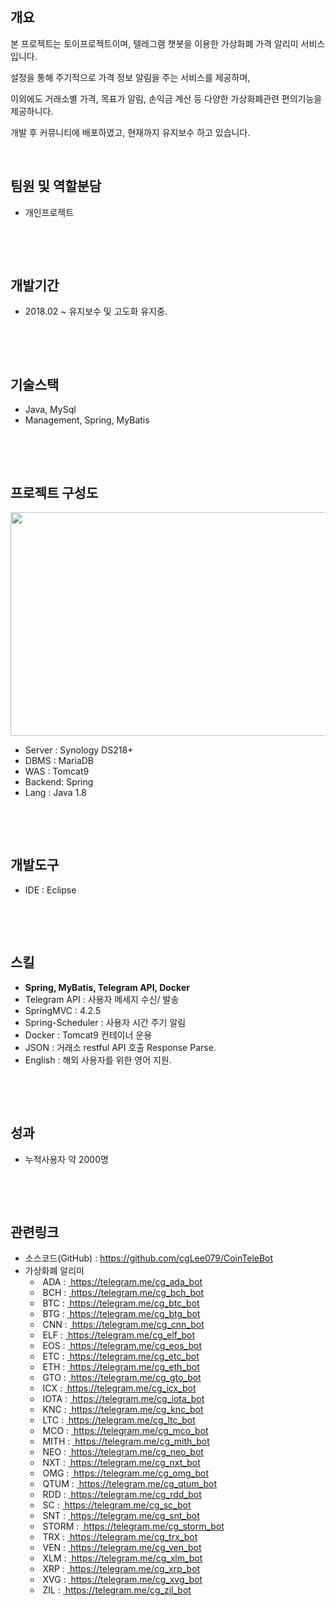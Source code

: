 <p><img alt="" src="http://www.changoos.com/uploaded/project/image/PL9SIU181224235523.PNG"/></p>


<h2><strong>개요</strong></h2>

<p>본 프로젝트는 토이프로젝트이며, 텔레그램 챗봇을&nbsp;이용한 가상화폐 가격 알리미 서비스입니다.</p>

<p>설정을 통해 주기적으로 가격 정보&nbsp;알림을 주는 서비스를 제공하며,</p>

<p>이외에도 거래소별 가격, 목표가 알림, 손익금 계산 등 다양한 가상화폐관련 편의기능을 제공하니다.</p>

<p>개발 후 커뮤니티에 배포하였고, 현재까지 유지보수 하고 있습니다.</p>

<p>&nbsp;</p>

<h2><strong>팀원 및 역할분담</strong></h2>

<ul>
	<li>개인프로젝트</li>
</ul>

<p>&nbsp;</p>

<p>&nbsp;</p>

<h2><strong>개발기간</strong></h2>

<ul>
	<li>2018.02 ~ 유지보수 및 고도화 유지중.</li>
</ul>

<p>&nbsp;</p>

<p>&nbsp;</p>

<h2>기술스택</h2>

<ul>
	<li>Java, MySql</li>
	<li>Management, Spring, MyBatis</li>
</ul>

<p>&nbsp;</p>

<p>&nbsp;</p>

<h2><strong>프로젝트 구성도</strong></h2>

<p><img alt="" src="/uploaded/project/image/VZKRPS181224235523.JPG" style="height:358px; width:640px"/></p>

<ul>
	<li>Server : Synology DS218+</li>
	<li>DBMS : MariaDB</li>
	<li>WAS&nbsp;: Tomcat9</li>
	<li>Backend: Spring</li>
	<li>Lang : Java 1.8</li>
</ul>

<p>&nbsp;</p>

<p>&nbsp;</p>

<h2><strong><span style="color:null">개발도구</span></strong></h2>

<ul>
	<li><span style="color:null">IDE : Eclipse</span></li>
</ul>

<p>&nbsp;</p>

<p>&nbsp;</p>

<h2><strong>스킬</strong></h2>

<ul>
	<li><strong>Spring, MyBatis, Telegram API, Docker</strong></li>
	<li>Telegram API : 사용자 메세지 수신/ 발송</li>
	<li>SpringMVC : 4.2.5</li>
	<li>Spring-Scheduler : 사용자 시간 주기 알림</li>
	<li>Docker : Tomcat9 컨테이너 운용</li>
	<li>JSON : 거래소 restful API 호출 Response Parse.</li>
	<li>English : 해외 사용자를 위한 영어 지원.</li>
</ul>


<p>&nbsp;</p>

<p>&nbsp;</p>

<h2><strong>성과</strong></h2>

<ul>
	<li>누적사용자 약 2000명</li>
</ul>

<p>&nbsp;</p>

<p>&nbsp;</p>


<h2><strong>관련링크</strong></h2>

<ul>
	<li>소스코드(GitHub) :&nbsp;<a href="https://github.com/cgLee079/CoinTeleBot">https://github.com/cgLee079/CoinTeleBot</a></li>
	<li>가상화폐 알리미&nbsp;
	<ul>
		<li>&nbsp;ADA :&nbsp;<a href="https://telegram.me/cg_ada_bot"> https://telegram.me/cg_ada_bot</a></li>
		<li>&nbsp;BCH :&nbsp;<a href="https://telegram.me/cg_bch_bot"> https://telegram.me/cg_bch_bot</a></li>
		<li>&nbsp;BTC :&nbsp;<a href="https://telegram.me/cg_btc_bot"> https://telegram.me/cg_btc_bot</a></li>
		<li>&nbsp;BTG :&nbsp;<a href="https://telegram.me/cg_btg_bot"> https://telegram.me/cg_btg_bot</a></li>
		<li>&nbsp;CNN :&nbsp;<a href="https://telegram.me/cg_cnn_bot"> https://telegram.me/cg_cnn_bot</a></li>
		<li>&nbsp;ELF :&nbsp;<a href="https://telegram.me/cg_elf_bot"> https://telegram.me/cg_elf_bot</a></li>
		<li>&nbsp;EOS :&nbsp;<a href="https://telegram.me/cg_eos_bot"> https://telegram.me/cg_eos_bot</a></li>
		<li>&nbsp;ETC :&nbsp;<a href="https://telegram.me/cg_etc_bot"> https://telegram.me/cg_etc_bot</a></li>
		<li>&nbsp;ETH :&nbsp;<a href="https://telegram.me/cg_eth_bot"> https://telegram.me/cg_eth_bot</a></li>
		<li>&nbsp;GTO :&nbsp;<a href="https://telegram.me/cg_gto_bot"> https://telegram.me/cg_gto_bot</a></li>
		<li>&nbsp;ICX :&nbsp;<a href="https://telegram.me/cg_icx_bot"> https://telegram.me/cg_icx_bot</a></li>
		<li>&nbsp;IOTA :&nbsp;<a href="https://telegram.me/cg_iota_bot"> https://telegram.me/cg_iota_bot</a></li>
		<li>&nbsp;KNC :&nbsp;<a href="https://telegram.me/cg_knc_bot"> https://telegram.me/cg_knc_bot</a></li>
		<li>&nbsp;LTC :&nbsp;<a href="https://telegram.me/cg_ltc_bot"> https://telegram.me/cg_ltc_bot</a></li>
		<li>&nbsp;MCO :&nbsp;<a href="https://telegram.me/cg_mco_bot"> https://telegram.me/cg_mco_bot</a></li>
		<li>&nbsp;MITH :&nbsp;<a href="https://telegram.me/cg_mith_bot"> https://telegram.me/cg_mith_bot</a></li>
		<li>&nbsp;NEO :&nbsp;<a href="https://telegram.me/cg_neo_bot"> https://telegram.me/cg_neo_bot</a></li>
		<li>&nbsp;NXT :&nbsp;<a href="https://telegram.me/cg_nxt_bot"> https://telegram.me/cg_nxt_bot</a></li>
		<li>&nbsp;OMG :&nbsp;<a href="https://telegram.me/cg_omg_bot"> https://telegram.me/cg_omg_bot</a></li>
		<li>&nbsp;QTUM :&nbsp;<a href="https://telegram.me/cg_qtum_bot"> https://telegram.me/cg_qtum_bot</a></li>
		<li>&nbsp;RDD :&nbsp;<a href="https://telegram.me/cg_rdd_bot"> https://telegram.me/cg_rdd_bot</a></li>
		<li>&nbsp;SC :&nbsp;<a href="https://telegram.me/cg_sc_bot"> https://telegram.me/cg_sc_bot</a></li>
		<li>&nbsp;SNT :&nbsp;<a href="https://telegram.me/cg_snt_bot"> https://telegram.me/cg_snt_bot</a></li>
		<li>&nbsp;STORM :&nbsp;<a href="https://telegram.me/cg_storm_bot"> https://telegram.me/cg_storm_bot</a></li>
		<li>&nbsp;TRX :&nbsp;<a href="https://telegram.me/cg_trx_bot"> https://telegram.me/cg_trx_bot</a></li>
		<li>&nbsp;VEN :&nbsp;<a href="https://telegram.me/cg_ven_bot"> https://telegram.me/cg_ven_bot</a></li>
		<li>&nbsp;XLM :&nbsp;<a href="https://telegram.me/cg_xlm_bot"> https://telegram.me/cg_xlm_bot</a></li>
		<li>&nbsp;XRP :&nbsp;<a href="https://telegram.me/cg_xrp_bot"> https://telegram.me/cg_xrp_bot</a></li>
		<li>&nbsp;XVG :&nbsp;<a href="https://telegram.me/cg_xvg_bot"> https://telegram.me/cg_xvg_bot</a></li>
		<li>&nbsp;ZIL :&nbsp;<a href="https://telegram.me/cg_zil_bot"> https://telegram.me/cg_zil_bot</a></li>
	</ul>
	</li>
</ul>

<p>&nbsp;</p>

<h2><br/>
&nbsp;</h2>

<p>&nbsp;</p>

<p>&nbsp;</p>
